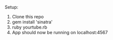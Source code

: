Setup: 
1. Clone this repo
2. gem install 'sinatra'
3. ruby yourtube.rb
4. App should now be running on localhost:4567
